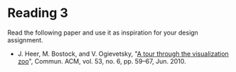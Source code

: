 # Reading 3

Read the following paper and use it as inspiration for your design assignment.

* J. Heer, M. Bostock, and V. Ogievetsky, "[A tour through the visualization
  zoo][2]", Commun. ACM, vol. 53, no. 6, pp. 59–67, Jun. 2010.

[2]: cdn://excerpts/w6/Heer_tour_through_the_visualization_zoo.pdf




